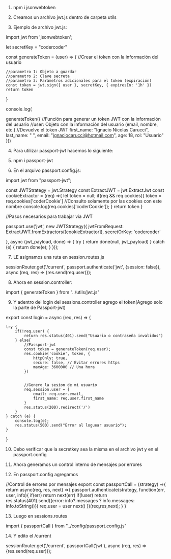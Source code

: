 1) npm i jsonwebtoken

2) Creamos un archivo jwt.js dentro de carpeta utils

3) Ejemplo de archivo jwt.js:

import jwt from 'jsonwebtoken';

let secretKey = "codercoder"

const generateToken = (user) => {
    //Crear el token con la información del usuario

    //parametro 1: Objeto a guardar
    //parametro 2: Clave secreta
    //parametro 3: Parámetros adicionales para el token (expiración)
    const token = jwt.sign({ user }, secretKey, { expiresIn: '1h' })
    return token
}

console.log(

generateToken({
    //Función para generar un token JWT con la información del usuario
    //user: Objeto con la información del usuario (email, nombre, etc.)
    //Devuelve el token JWT
    first_name: "Ignacio Nicolas Carucci",
    last_name: " ",
    email: "ignaciocarucci@hotmail.com",
    age: 18,
    rol: "Usuario"
}))

4) Para utilizar passport-jwt hacemos lo siguiente:

5) npm i passport-jwt

6) En el arquivo passport.config.js:

import jwt from "passport-jwt";

const JWTStrategy = jwt.Strategy
const ExtractJWT = jwt.ExtractJwt
const cookieExtractor = (req) =>{
    let token = null;
    if(req && req.cookies){
        token = req.cookies['coderCookie'] //Consulto solamente por las cookies con este nombre
        console.log(req.cookies['coderCookie']);
    }
    return token
}

//Pasos necesarios para trabajar via JWT

passport.use('jwt', new JWTStrategy({
    jwtFromRequest: ExtractJWT.fromExtractors([cookieExtractor]),
    secretOrKey: 'codercoder'

}, async (jwt_payload, done) => {
    try {
        return done(null, jwt_payload)
    } catch (e) {
        return done(e);
    }
}));

7) LE asignamos una ruta en session.routes.js

sessionRouter.get('/current', passport.authenticate('jwt', {session: false}), async (req, res) => {res.send(req.user)});

8) Ahora en session.controller:

import { generateToken } from "../utils/jwt.js"

9) Y adentro del login del sessions.controller agrego el token(Agrego solo la parte de Passport-jwt)

export const login = async (req, res) => {
    
    try {
        if(!req.user) {
            return res.status(401).send("Usuario o contraseña invalidos")
        } else{
            //Passport-jwt
            const token = generateToken(req.user);
            res.cookie('cookie', token, {
                httpOnly: true,
                secure: false, // Evitar errores https
                maxAge: 3600000 // Una hora
            })


            //Genero la sesion de mi usuario
            req.session.user = {
                email: req.user.email,
                first_name: req.user.first_name
            }
            res.status(200).redirect('/')
        }
    } catch (e) {
        console.log(e);
        res.status(500).send("Error al loguear usuario");
    }
}

10) Debo verificar que la secretkey sea la misma en el archivo jwt y en el passport.config

11) Ahora generamos un control interno de mensajes por errores

12) En passport.config agregamos

//Control de errores por mensajes
export const passportCall = (strategy) =>{
    return async(req, res, next) =>{
        passport.authenticate(strategy, function(err, user, info){
            if(err)
                return next(err)
            if(!user)
                return res.status(401).send({error: info?.messages ? info.messages: info.toString()})
            req.user = user
            next()
        })(req,res,next);
    }
}


13) Luego en sessions.routes

import { passportCall } from "../config/passport.config.js"

14) Y edito el /current

sessionRouter.get('/current', passportCall('jwt'), async (req, res) => {res.send(req.user)});